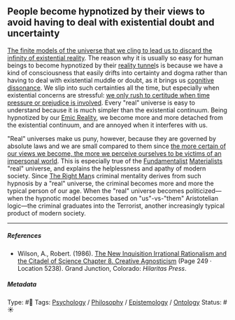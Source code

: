 ## People become hypnotized by their views to avoid having to deal with existential doubt and uncertainty

[The finite models of the universe that we cling to lead us to discard the infinity of existential reality](The%20finite%20models%20of%20the%20universe%20that%20we%20cling%20to%20lead%20us%20to%20discard%20the%20infinity%20of%20existential%20reality.md). The reason why it is usually so easy for human beings to become hypnotized by their [reality tunnel](Reality%20tunnel.md)s is because we have a kind of consciousness that easily drifts into certainty and dogma rather than having to deal with existential muddle or doubt, as it brings us [cognitive dissonance](Cognitive%20dissonance.md). We slip into such certainties all the time, but especially when existential concerns are stressful: [we only rush to certitude when time pressure or prejudice is involved](We%20only%20rush%20to%20certitude%20when%20time%20pressure%20or%20prejudice%20is%20involved.md). Every "real" universe is easy to understand because it is much simpler than the existential continuum. Being hypnotized by our [Emic Reality](Emic%20Reality.md), we become more and more detached from the existential continuum, and are annoyed when it interferes with us. 

"Real" universes make us puny, however, because they are governed by absolute laws and we are small compared to them since [the more certain of our views we become, the more we perceive ourselves to be victims of an impersonal world](The%20more%20certain%20of%20our%20views%20we%20become,%20the%20more%20we%20perceive%20ourselves%20to%20be%20victims%20of%20an%20impersonal%20world.md). This is especially true of the [Fundamentalist](Fundamentalism.md) [Materialists](Materialism.md) "real" universe, and explains the helplessness and apathy of modern society. Since [The Right Man](The%20Right%20Man.md)s criminal mentality derives from such hypnosis by a "real" universe, the criminal becomes more and more the typical person of our age. When the "real" universe becomes politicized—when the hypnotic model becomes based on "us"-vs-"them" Aristotelian logic—the criminal graduates into the Terrorist, another increasingly typical product of modern society.

---

##### References

* Wilson, A., Robert. (1986). [The New Inquisition Irrational Rationalism and the Citadel of Science Chapter 8. Creative Agnosticism](The%20New%20Inquisition%20Irrational%20Rationalism%20and%20the%20Citadel%20of%20Science%20Chapter%208.%20Creative%20Agnosticism.md) (Page 249 · Location 5238). Grand Junction, Colorado: *Hilaritas Press*.

##### Metadata

Type: #🔴 
Tags: [Psychology](Psychology.md) / [Philosophy](Philosophy.md) / [Epistemology](Epistemology.md) / [Ontology](Ontology.md) 
Status: #☀️ 
